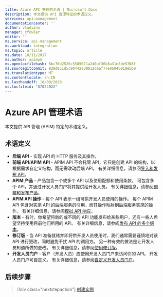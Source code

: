```yaml
---
title: Azure API 管理的术语 | Microsoft Docs
description: 本文提供 API 管理特定的术语定义。
services: api-management
documentationcenter: ''
author: vladvino
manager: cfowler
editor: ''
ms.service: api-management
ms.workload: integration
ms.topic: article
ms.date: 10/11/2017
ms.author: apimpm
ms.openlocfilehash: 5bc76d2526c5585071a240af36b8a31e3de5708f
ms.sourcegitcommit: 829d951d5c90442a38012daaf77e86046018e5b9
ms.translationtype: MT
ms.contentlocale: zh-CN
ms.lasthandoff: 10/09/2020
ms.locfileid: "87024922"
---
```

# <a name="azure-api-management-terminology"></a>Azure API 管理术语

本文提供 API 管理 (APIM) 特定的术语定义。

## <a name="term-definitions"></a>术语定义

* **后端 API** - 实现 API 的 HTTP 服务及其操作。 
* **前端 API**/**APIM API** - APIM API 不会托管 API，它只是创建 API 的结构，以根据需求自定义结构，而无需改动后端 API。 有关详细信息，请参阅[导入和发布 API](import-and-publish.md)。
* **APIM 产品** - 产品包含一个或多个 API 以及使用配额和使用条款。 可包含多个 API，并通过开发人员门户将其提供给开发人员。 有关详细信息，请参阅[创建和发布产品](api-management-howto-add-products.md)。
* **APIM API 操作** - 每个 API 表示一组可供开发人员使用的操作。 每个 APIM API 包含对实施 API 的后端服务的引用，而其操作映射到后端服务实施的操作。 有关详细信息，请参阅[模拟 API 响应](mock-api-responses.md)。
* **版本** - 有时，你希望将新的或不同的 API 功能发布给某些用户，还有一些人希望坚持使用目前他们所用的 API。 有关详细信息，请参阅[发布 API 的多个版本](api-management-get-started-publish-versions.md)。
* **修订版** - 当 API 准备就绪并即将供开发人员使用时，我们通常需要谨慎地对该 API 进行更改，同时避免干扰 API 的调用方。 另一种有效的做法是让开发人员知道所做的更改。 有关详细信息，请参阅[使用修订版](api-management-get-started-revise-api.md)。
* **开发人员门户** - 客户（开发人员）应使用开发人员门户来访问你的 API。 开发人员门户可自定义。 有关详细信息，请参阅[自定义开发人员门户](api-management-customize-styles.md)。

## <a name="next-steps"></a>后续步骤

> [!div class="nextstepaction"]
> [创建实例](get-started-create-service-instance.md)

